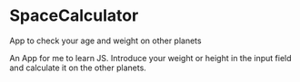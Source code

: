 # SpaceCalculator
App to check your age and weight on other planets

An App for me to learn JS. Introduce your weight or height in the input field and calculate it on the other planets.
